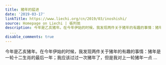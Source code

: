 ```yaml
---
title: 猪年的猛进
date: '2019-03-17'
linkTitle: https://www.liechi.org/cn/2019/03/inoshishi/
source: Homepage on Liechi | 張列弛
description: 今年是乙亥猪年。在今年伊始的时候，我发现两件关于猪年的有趣的事情：猪年是一轮十二生肖的最后一年；我应该过过一次猪年了，但是我对上一轮猪年一点
  ...
disable_comments: true
---
```

今年是乙亥猪年。在今年伊始的时候，我发现两件关于猪年的有趣的事情：猪年是一轮十二生肖的最后一年；我应该过过一次猪年了，但是我对上一轮猪年一点 ...